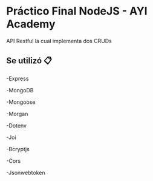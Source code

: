 # Práctico Final NodeJS - AYI Academy

API Restful la cual implementa dos CRUDs

## Se utilizó 📋

-Express

-MongoDB

-Mongoose

-Morgan

-Dotenv

-Joi

-Bcryptjs

-Cors

-Jsonwebtoken
